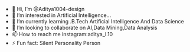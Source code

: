 - 👋 Hi, I’m @Aditya1004-design
- 👀 I’m interested in Artificial Intelligence...
- 🌱 I’m currently learning .B.Tech Artificial Intelligence And Data Science
- 💞️ I’m looking to collaborate on AI,Data Mining,Data Analysis
- 📫 How to reach me instagram:aditya_l.10
- ⚡ Fun fact: Silent Personality Person

<!---
Aditya1004-design/Aditya1004-design is a ✨ special ✨ repository because its `README.md` (this file) appears on your GitHub profile.
You can click the Preview link to take a look at your changes.
--->

